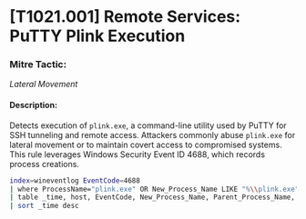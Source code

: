 # [T1021.001] Remote Services: PuTTY Plink Execution

### Mitre Tactic:

*Lateral Movement*

#### Description:

Detects execution of `plink.exe`, a command-line utility used by PuTTY for SSH tunneling and remote access. Attackers commonly abuse `plink.exe` for lateral movement or to maintain covert access to compromised systems. This rule leverages Windows Security Event ID 4688, which records process creations.

```bash
index=wineventlog EventCode=4688
| where ProcessName="plink.exe" OR New_Process_Name LIKE "%\\plink.exe"
| table _time, host, EventCode, New_Process_Name, Parent_Process_Name, Creator_Process_Name, Account_Name, Command_Line
| sort _time desc
```